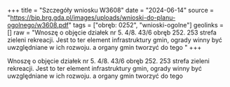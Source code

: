 +++
title = "Szczegóły wniosku W3608"
date = "2024-06-14"
source = "https://bip.brg.gda.pl/images/uploads/wnioski-do-planu-ogolnego/w3608.pdf"
tags = ["obręb: 0252", "wnioski-ogolne"]
geolinks = []
raw = "Wnoszę o objęcie działek nr 5. 4/8. 43/6 obręb 252. 253 strefa zieleni rekreacji. Jest to ter element infrastruktury gmin, ogrady winny być uwzględniane w ich rozwoju. a organy gmin tworzyć do tego "
+++

Wnoszę o objęcie działek nr 5. 4/8. 43/6 obręb 252. 253 strefa zieleni rekreacji. Jest to ter
element infrastruktury gmin, ogrady winny być uwzględniane w ich rozwoju. a organy gmin tworzyć do tego



